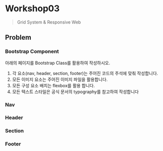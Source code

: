 # Workshop03

> Grid System & Responsive Web



##  Problem

### Bootstrap Component
아래의 페이지를 Bootstrap Class를 활용하여 작성하시오.
1) 각 요소(nav, header, section, footer)는 주어진 코드의 주석에 맞춰 작성합니다.
2) 모든 이미지 요소는 주어진 이미지 파일을 활용합니다.
3) 모든 구성 요소 배치는 flexbox를 활용 합니다.
4) 모든 텍스트 스타일은 공식 문서의 typography를 참고하여 작성합니다

### Nav

### Header

### Section

### Footer

